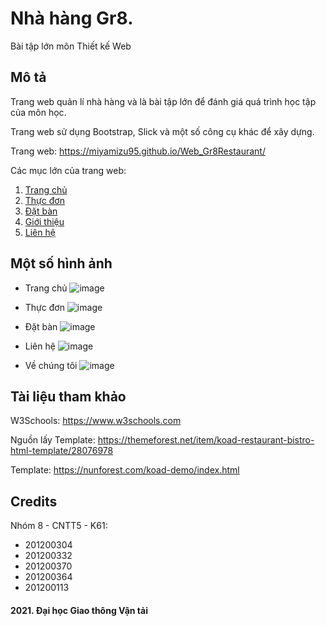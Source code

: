 # Nhà hàng Gr8.
Bài tập lớn môn Thiết kế Web

## Mô tả
Trang web quản lí nhà hàng và là bài tập lớn để đánh giá quá trình học tập của môn học.

Trang web sử dụng Bootstrap, Slick và một số công cụ khác để xây dựng.

Trang web: https://miyamizu95.github.io/Web_Gr8Restaurant/

Các mục lớn của trang web:

  1. [Trang chủ](https://miyamizu95.github.io/Gr8_Restaurant/)
  2. [Thực đơn](https://miyamizu95.github.io/Gr8_Restaurant/menu.html)
  3. [Đặt bàn](https://miyamizu95.github.io/Gr8_Restaurant/table.html)
  4. [Giới thiệu](https://miyamizu95.github.io/Gr8_Restaurant/about.html)
  5. [Liên hệ](https://miyamizu95.github.io/Gr8_Restaurant/contact.html)

## Một số hình ảnh
  * Trang chủ
  ![image](https://user-images.githubusercontent.com/85392867/163226724-0d267da1-2fdc-4c79-b952-1dd82c94131f.png)
  
  * Thực đơn
  ![image](https://user-images.githubusercontent.com/85392867/163226621-5191a13f-37e5-498f-963b-44588415a81f.png)
  
  * Đặt bàn
  ![image](https://user-images.githubusercontent.com/85392867/163226768-75ccd740-6452-4275-bf3c-0072e6d78b1d.png)
  
  * Liên hệ
  ![image](https://user-images.githubusercontent.com/85392867/163226807-a564128c-1f85-4b7a-a1d5-3d0b1dcef609.png)
  
  * Về chúng tôi
  ![image](https://user-images.githubusercontent.com/85392867/163227644-94a35ff8-5bdf-4472-86d0-b983794cb408.png)

## Tài liệu tham khảo
W3Schools: https://www.w3schools.com

Nguồn lấy Template: https://themeforest.net/item/koad-restaurant-bistro-html-template/28076978

Template: https://nunforest.com/koad-demo/index.html

## Credits
Nhóm 8 - CNTT5 - K61:

  * 201200304
  * 201200332
  * 201200370
  * 201200364
  * 201200113

#### 2021. Đại học Giao thông Vận tải
